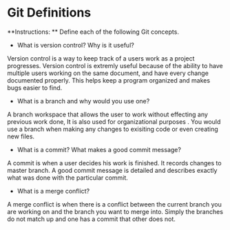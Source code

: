 # Git Definitions

**Instructions: ** Define each of the following Git concepts.

* What is version control?  Why is it useful?

Version control is a way to keep track of a users work as a project progresses. Version control is extremly useful because of the ability to have multiple users working on the same document, and have every change documented properly. This helps keep a program organized and makes bugs easier to find.

* What is a branch and why would you use one?

A branch workspace that allows the user to work without effecting any previous work done, It is also used for organizational purposes . You would use a branch when making any changes to exisiting code or even creating new files.

* What is a commit? What makes a good commit message?

A commit is when a user decides his work is finished. It records changes to master branch. A good commit message is detailed and describes exactly what was done with the particular commit.

* What is a merge conflict?

A merge conflict is when there is a conflict between the current branch you are working on and the branch you want to merge into. Simply the branches do not match up and one has a commit that other does not.